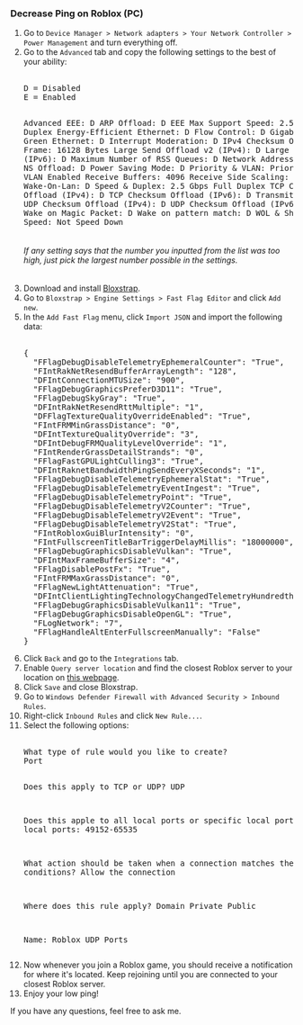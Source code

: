 <h3>Decrease Ping on Roblox (PC)</h3>

<ol>
<li>Go to <code>Device Manager > Network adapters > Your Network Controller > Power Management</code> and turn everything off.</li>
<li>Go to the <code>Advanced</code> tab and copy the following settings to the best of your ability:</li>
<br>
<pre>
D = Disabled
E = Enabled

Advanced EEE: D
ARP Offload: D
EEE Max Support Speed: 2.5Gbps Full Duplex
Energy-Efficient Ethernet: D
Flow Control: D
Gigabit Lite: D
Green Ethernet: D
Interrupt Moderation: D
IPv4 Checksum Offload: D
Jumbo Frame: 16128 Bytes
Large Send Offload v2 (IPv4): D
Large Send Offload v2 (IPv6): D
Maximum Number of RSS Queues: D
Network Address: Not Present
NS Offload: D
Power Saving Mode: D
Priority & VLAN: Priority & VLAN Enabled
Receive Buffers: 4096
Receive Side Scaling: D
Shutdown Wake-On-Lan: D
Speed & Duplex: 2.5 Gbps Full Duplex
TCP Checksum Offload (IPv4): D
TCP Checksum Offload (IPv6): D
Transmit Buffers: 4096
UDP Checksum Offload (IPv4): D
UDP Checksum Offload (IPv6): D
VLAN ID: 0
Wake on Magic Packet: D
Wake on pattern match: D
WOL & Shutdown Link Speed: Not Speed Down
</pre>
<h6>If any setting says that the number you inputted from the list was too high, just pick the largest number possible in the settings.</h6>

<li>Download and install <a href="https://bloxstraplabs.com/">Bloxstrap</a>.</li>
<li>Go to <code>Bloxstrap > Engine Settings > Fast Flag Editor</code> and click <code>Add new</code>.</li>
<li>In the <code>Add Fast Flag</code> menu, click <code>Import JSON</code> and import the following data:</li>
<br>
<pre>
{
  "FFlagDebugDisableTelemetryEphemeralCounter": "True",
  "FIntRakNetResendBufferArrayLength": "128",
  "DFIntConnectionMTUSize": "900",
  "FFlagDebugGraphicsPreferD3D11": "True",
  "FFlagDebugSkyGray": "True",
  "DFIntRakNetResendRttMultiple": "1",
  "DFFlagTextureQualityOverrideEnabled": "True",
  "FIntFRMMinGrassDistance": "0",
  "DFIntTextureQualityOverride": "3",
  "DFIntDebugFRMQualityLevelOverride": "1",
  "FIntRenderGrassDetailStrands": "0",
  "FFlagFastGPULightCulling3": "True",
  "DFIntRaknetBandwidthPingSendEveryXSeconds": "1",
  "FFlagDebugDisableTelemetryEphemeralStat": "True",
  "FFlagDebugDisableTelemetryEventIngest": "True",
  "FFlagDebugDisableTelemetryPoint": "True",
  "FFlagDebugDisableTelemetryV2Counter": "True",
  "FFlagDebugDisableTelemetryV2Event": "True",
  "FFlagDebugDisableTelemetryV2Stat": "True",
  "FIntRobloxGuiBlurIntensity": "0",
  "FIntFullscreenTitleBarTriggerDelayMillis": "18000000",
  "FFlagDebugGraphicsDisableVulkan": "True",
  "DFIntMaxFrameBufferSize": "4",
  "FFlagDisablePostFx": "True",
  "FIntFRMMaxGrassDistance": "0",
  "FFlagNewLightAttenuation": "True",
  "DFIntClientLightingTechnologyChangedTelemetryHundredthsPercent": "0",
  "FFlagDebugGraphicsDisableVulkan11": "True",
  "FFlagDebugGraphicsDisableOpenGL": "True",
  "FLogNetwork": "7",
  "FFlagHandleAltEnterFullscreenManually": "False"
}
</pre>
<li>Click <code>Back</code> and go to the <code>Integrations</code> tab.</li>
<li>Enable <code>Query server location</code> and find the closest Roblox server to your location on <a href="https://devforum.roblox.com/t/roblox-server-region-a-list-of-roblox-ip-ranges-and-its-location-so-you-dont-need-to-use-outdatedbrokenexpensive-apis/3094401">this webpage</a>.</li>
<li>Click <code>Save</code> and close Bloxstrap.</li>
<li>Go to <code>Windows Defender Firewall with Advanced Security > Inbound Rules</code>.</li>
<li>Right-click <code>Inbound Rules</code> and click <code>New Rule...</code>.</li>
<li>Select the following options:</li>
<br>
<pre>
What type of rule would you like to create?
Port

Does this apply to TCP or UDP?
UDP

Does this apple to all local ports or specific local ports?
Specific local ports: 49152-65535

What action should be taken when a connection matches the specified conditions?
Allow the connection

Where does this rule apply?
Domain
Private
Public

Name:
Roblox UDP Ports
</pre>

<li>Now whenever you join a Roblox game, you should receive a notification for where it's located. Keep rejoining until you are connected to your closest Roblox server.</li>
<li>Enjoy your low ping!</li>
</ol>

<p>If you have any questions, feel free to ask me.</p>
